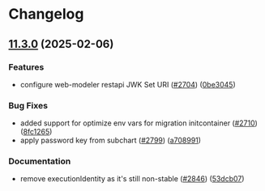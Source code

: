 # Changelog

## [11.3.0](https://github.com/camunda/camunda-platform-helm/compare/camunda-platform-8.6-v11.2.0...camunda-platform-8.6-11.3.0) (2025-02-06)


### Features

* configure web-modeler restapi JWK Set URI ([#2704](https://github.com/camunda/camunda-platform-helm/issues/2704)) ([0be3045](https://github.com/camunda/camunda-platform-helm/commit/0be304587c72c25644f08e3520089065eff55a8a))


### Bug Fixes

* added support for optimize env vars for migration initcontainer ([#2710](https://github.com/camunda/camunda-platform-helm/issues/2710)) ([8fc1265](https://github.com/camunda/camunda-platform-helm/commit/8fc1265feba2e9ab5b2d386b53e54e6e0cea47b5))
* apply password key from subchart ([#2799](https://github.com/camunda/camunda-platform-helm/issues/2799)) ([a708991](https://github.com/camunda/camunda-platform-helm/commit/a70899107aafc9360aee09c47316ba3f19ec1262))


### Documentation

* remove executionIdentity as it's still non-stable ([#2846](https://github.com/camunda/camunda-platform-helm/issues/2846)) ([53dcb07](https://github.com/camunda/camunda-platform-helm/commit/53dcb07f1ad234e3feede53752b9aab24b5312f1))
